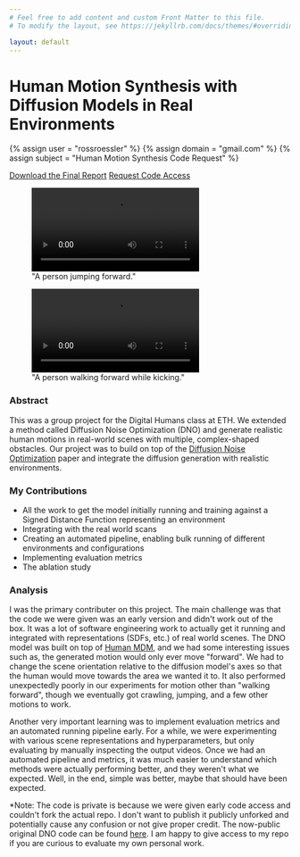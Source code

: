 ```yaml
---
# Feel free to add content and custom Front Matter to this file.
# To modify the layout, see https://jekyllrb.com/docs/themes/#overriding-theme-defaults

layout: default
---
```


# Human Motion Synthesis with Diffusion Models in Real Environments

{% assign user = "rossroessler" %}
{% assign domain = "gmail.com" %}
{% assign subject = "Human Motion Synthesis Code Request" %}

<div class="button-container">
  <a class="btn" href="/assets/digital-humans-report.pdf" download>Download the Final Report</a>
  <a class="btn" href="mailto:{{ user }}@{{ domain }}?subject={{ subject | uri_escape }}" target="_blank">Request Code Access</a>
</div>

<div class="content-wrapper">
<div class="video-container">
    <figure>
    <video class="video-small" controls>
        <source src="/assets/person-jumping-forward.mp4" type="video/mp4">
        Your browser does not support the video tag.
    </video>
    <figcaption>"A person jumping forward."</figcaption>
    </figure>
    <figure>
    <video class="video-small" controls>
        <source src="/assets/walking-while-kicking.mp4" type="video/mp4">
        Your browser does not support the video tag.
    </video>
    <figcaption>"A person walking forward while kicking."</figcaption>
    </figure>
</div>
</div>

### Abstract

This was a group project for the Digital Humans class at ETH. We extended a method called Diffusion Noise Optimization (DNO) and generate realistic human motions in real-world scenes with multiple, complex-shaped obstacles. Our project was to build on top of the [Diffusion Noise Optimization](https://korrawe.github.io/dno-project/) paper and integrate the diffusion generation with realistic environments.

### My Contributions

* All the work to get the model initially running and training against a Signed Distance Function representing an environment
* Integrating with the real world scans
* Creating an automated pipeline, enabling bulk running of different environments and configurations
* Implementing evaluation metrics
* The ablation study

### Analysis

I was the primary contributer on this project. The main challenge was that the code we were given was an early version and didn't work out of the box. It was a lot of software engineering work to actually get it running and integrated with representations (SDFs, etc.) of real world scenes. The DNO model was built on top of [Human MDM](https://guytevet.github.io/mdm-page/), and we had some interesting issues such as, the generated motion would only ever move "forward". We had to change the scene orientation relative to the diffusion model's axes so that the human would move towards the area we wanted it to. It also performed unexpectedly poorly in our experiments for motion other than "walking forward", though we eventually got crawling, jumping, and a few other motions to work.

Another very important learning was to implement evaluation metrics and an automated running pipeline early. For a while, we were experimenting with various scene representations and hyperparameters, but only evaluating by manually inspecting the output videos. Once we had an automated pipeline and metrics, it was much easier to understand which methods were actually performing better, and they weren't what we expected. Well, in the end, simple was better, maybe that should have been expected.

\*Note: The code is private is because we were given early code access and couldn't fork the actual repo. I don't want to publish it publicly unforked and potentially cause any confusion or not give proper credit. The now-public original DNO code can be found [here](https://github.com/korrawe/Diffusion-Noise-Optimization). I am happy to give access to my repo if you are curious to evaluate my own personal work.
